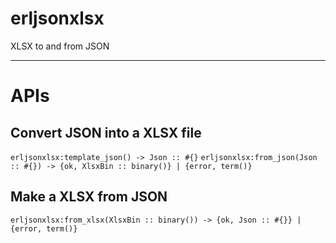 # erljsonxlsx
XLSX to and from JSON

<hr>

# APIs

## Convert JSON into a XLSX file
```erljsonxlsx:template_json() -> Json :: #{}```
```erljsonxlsx:from_json(Json :: #{}) -> {ok, XlsxBin :: binary()} | {error, term()}```

## Make a XLSX from JSON
```erljsonxlsx:from_xlsx(XlsxBin :: binary()) -> {ok, Json :: #{}} | {error, term()}```
